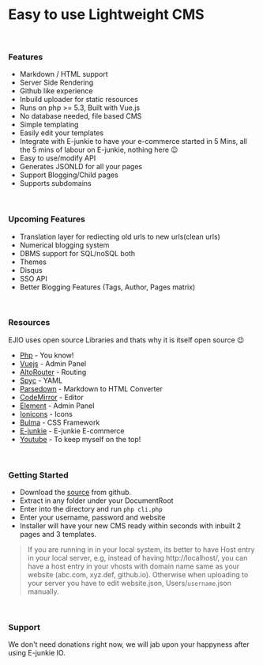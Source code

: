 # Easy to use Lightweight CMS
<br/>

### Features
- Markdown / HTML support
- Server Side Rendering
- Github like experience
- Inbuild uploader for static resources
- Runs on php >= 5.3, Built with Vue.js
- No database needed, file based CMS
- Simple templating 
- Easily edit your templates
- Integrate with E-junkie to have your e-commerce started in 5 Mins, all the 5 mins of labour on E-junkie, nothing here &#x1f609;
- Easy to use/modify API
- Generates JSONLD for all your pages
- Support Blogging/Child pages
- Supports subdomains

<br/>

### Upcoming Features
  - Translation layer for rediecting old urls to new urls(clean urls)
  - Numerical blogging system
  - DBMS support for SQL/noSQL both
  - Themes
  - Disqus
  - SSO API
  - Better Blogging Features (Tags, Author, Pages matrix)

<br/>

### Resources
EJIO uses open source Libraries and thats why it is itself open source &#x1f609;

* [Php](http://php.net/) - You know!
* [Vuejs](https://vuejs.org/) - Admin Panel
* [AltoRouter](http://altorouter.com/) - Routing
* [Spyc](https://github.com/mustangostang/spyc) - YAML
* [Parsedown](http://parsedown.org) - Markdown to HTML Converter
* [CodeMirror](https://codemirror.net/) - Editor
* [Element](https://element.eleme.io/#/en-US) - Admin Panel
* [Ionicons](https://ionicons.com/) - Icons
* [Bulma](https://bulma.io/) - CSS Framework
* [E-junkie](https://www.e-junkie.com/) - E-junkie E-commerce
* [Youtube](https://www.youtube.com/) - To keep myself on the top!

<br/>

### Getting Started
- Download the [source](https://github.com/ejunkie/E-junkie-IO/archive/master.zip) from github.
- Extract in any folder under your DocumentRoot
- Enter into the directory and run `php cli.php`
- Enter your username, password and website
- Installer will have your new CMS ready within seconds with inbuilt 2 pages and 3 templates.

> If you are running in in your local system, its better to have Host entry in your local server, e.g, instead of having http://localhost/, you can have a host entry in your vhosts with domain name same as your website (abc.com, xyz.def, github.io). Otherwise when uploading to your server you have to edit website.json, Users/`username`.json manually.

<br/>

### Support
We don't need donations right now, we will jab upon your happyness after using E-junkie IO.
